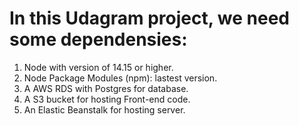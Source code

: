 # In this Udagram project, we need some dependensies:

1. Node with version of 14.15 or higher.
2. Node Package Modules (npm): lastest version.
3. A AWS RDS with Postgres for database.
4. A S3 bucket for hosting Front-end code.
5. An Elastic Beanstalk for hosting server.
